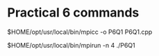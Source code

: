 # Practical 6 commands

$HOME/opt/usr/local/bin/mpicc -o P6Q1 P6Q1.cpp

$HOME/opt/usr/local/bin/mpirun -n 4 ./P6Q1
